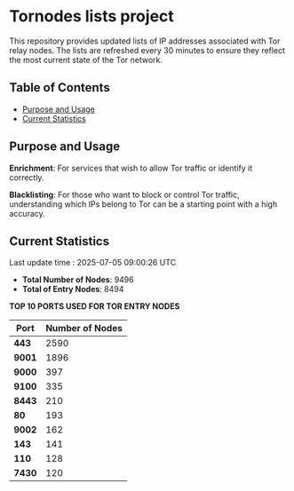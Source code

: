 # Tornodes lists project

This repository provides updated lists of IP addresses associated with Tor relay nodes. The lists are refreshed every 30 minutes to ensure they reflect the most current state of the Tor network.

## Table of Contents

- [Purpose and Usage](#purpose-and-usage)
- [Current Statistics](#current-statistics)


## Purpose and Usage

**Enrichment**: For services that wish to allow Tor traffic or identify it correctly.

**Blacklisting**: For those who want to block or control Tor traffic, understanding which IPs belong to Tor can be a starting point with a high accuracy.

## Current Statistics

Last update time : 2025-07-05 09:00:26 UTC

- **Total Number of Nodes**: 9496
- **Total of Entry Nodes**: 8494

**TOP 10 PORTS USED FOR TOR ENTRY NODES**

| **Port** | **Number of Nodes** |
|------|-----------------|
| **443**   | 2590  |
| **9001**   | 1896  |
| **9000**   | 397  |
| **9100**   | 335  |
| **8443**   | 210  |
| **80**   | 193  |
| **9002**   | 162  |
| **143**   | 141  |
| **110**   | 128  |
| **7430**   | 120  |

